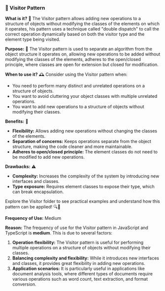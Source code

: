 ### 🏢 Visitor Pattern

**What is it?** 🏢
The Visitor pattern allows adding new operations to a structure of objects without modifying the classes of the elements on which it operates, his pattern uses a technique called "double dispatch" to call the correct operation dynamically based on both the visitor type and the element type being visited.

**Purpose:** 🎯
The Visitor pattern is used to separate an algorithm from the object structure it operates on, allowing new operations to be added without modifying the classes of the elements, adheres to the open/closed principle, where classes are open for extension but closed for modification.

**When to use it?** 🕰️
Consider using the Visitor pattern when:
- You need to perform many distinct and unrelated operations on a structure of objects.
- You want to avoid cluttering your object classes with multiple unrelated operations.
- You want to add new operations to a structure of objects without modifying their classes.

**Benefits:** 🌟
- **Flexibility:** Allows adding new operations without changing the classes of the elements.
- **Separation of concerns:** Keeps operations separate from the object structure, making the code cleaner and more maintainable.
- **Adheres to open/closed principle:** The element classes do not need to be modified to add new operations.

**Drawbacks:** ⚠️
- **Complexity:** Increases the complexity of the system by introducing new interfaces and classes.
- **Type exposure:** Requires element classes to expose their type, which can break encapsulation.

Explore the Visitor folder to see practical examples and understand how this pattern can be applied! 🔍📂

**Frequency of Use:** Medium

**Reason:**
The frequency of use for the Visitor pattern in JavaScript and TypeScript is **medium**. This is due to several factors:

1. **Operation flexibility:** The Visitor pattern is useful for performing multiple operations on a structure of objects without modifying their classes.
2. **Balancing complexity and flexibility:** While it introduces new interfaces and classes, it provides great flexibility in adding new operations.
3. **Application scenarios:** It is particularly useful in applications like document analysis tools, where different types of documents require various operations such as word count, text extraction, and format conversion.


